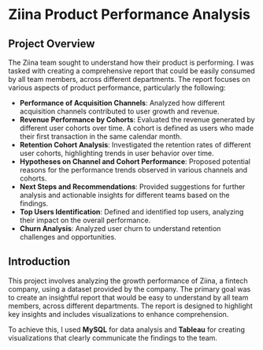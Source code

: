 # Ziina Product Performance Analysis

## Project Overview

The Ziina team sought to understand how their product is performing. I was tasked with creating a comprehensive report that could be easily consumed by all team members, across different departments. The report focuses on various aspects of product performance, particularly the following:

- **Performance of Acquisition Channels**: Analyzed how different acquisition channels contributed to user growth and revenue.
- **Revenue Performance by Cohorts**: Evaluated the revenue generated by different user cohorts over time. A cohort is defined as users who made their first transaction in the same calendar month.
- **Retention Cohort Analysis**: Investigated the retention rates of different user cohorts, highlighting trends in user behavior over time.
- **Hypotheses on Channel and Cohort Performance**: Proposed potential reasons for the performance trends observed in various channels and cohorts.
- **Next Steps and Recommendations**: Provided suggestions for further analysis and actionable insights for different teams based on the findings.
- **Top Users Identification**: Defined and identified top users, analyzing their impact on the overall performance.
- **Churn Analysis**: Analyzed user churn to understand retention challenges and opportunities.

## Introduction

This project involves analyzing the growth performance of Ziina, a fintech company, using a dataset provided by the company. The primary goal was to create an insightful report that would be easy to understand by all team members, across different departments. The report is designed to highlight key insights and includes visualizations to enhance comprehension.

To achieve this, I used **MySQL** for data analysis and **Tableau** for creating visualizations that clearly communicate the findings to the team.
